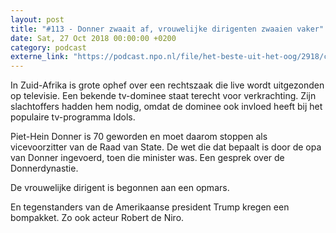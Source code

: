 ```yaml
---
layout: post
title: "#113 - Donner zwaait af, vrouwelijke dirigenten zwaaien vaker"
date: Sat, 27 Oct 2018 00:00:00 +0200
category: podcast
externe_link: "https://podcast.npo.nl/file/het-beste-uit-het-oog/2918/content.omroep.nl/portal/podcast/nporadio1/het-beste-uit-het-oog/2018/11/nporadio1_het-beste-uit-het-oog_20181027_113-donner-zwaait-af-vrouwelijke-dirigenten-zwaaien-vaker.mp3"
---
```


In Zuid-Afrika is grote ophef over een rechtszaak die live wordt uitgezonden op televisie. Een bekende tv-dominee staat terecht voor verkrachting. Zijn slachtoffers hadden hem nodig, omdat de dominee ook invloed heeft bij het populaire tv-programma Idols.

Piet-Hein Donner is 70 geworden en moet daarom stoppen als vicevoorzitter van de Raad van State. De wet die dat bepaalt is door de opa van Donner ingevoerd, toen die minister was. Een gesprek over de Donnerdynastie.

De vrouwelijke dirigent is begonnen aan een opmars.

En tegenstanders van de Amerikaanse president Trump kregen een bompakket. Zo ook acteur Robert de Niro.
